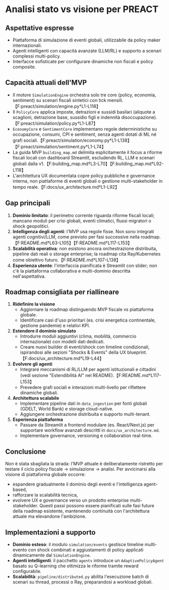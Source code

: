 # Analisi stato vs visione per PREACT

## Aspettative espresse
- Piattaforma di simulazione di eventi globali, utilizzabile da policy maker internazionali.
- Agenti intelligenti con capacità avanzate (LLM/RL) e supporto a scenari complessi multi-policy.
- Interfacce sofisticate per configurare dinamiche non fiscali e policy composite.

## Capacità attuali dell'MVP
- Il motore `SimulationEngine` orchestra solo tre core (policy, economia, sentiment) su scenari fiscali sintetici con tick mensili.【F:preact/simulation/engine.py†L1-L118】
- Il `PolicyCore` applica imposte, detrazioni e sussidi basilari (aliquote a scaglioni, detrazione base, sussidio figli e indennità disoccupazione).【F:preact/simulation/policy.py†L1-L87】
- `EconomyCore` e `SentimentCore` implementano regole deterministiche su occupazione, consumi, CPI e sentiment, senza agenti dotati di ML né grafi sociali.【F:preact/simulation/economy.py†L1-L138】【F:preact/simulation/sentiment.py†L1-L74】
- La guida MVP `building_map.md` delimita esplicitamente il focus a riforme fiscali locali con dashboard Streamlit, escludendo RL, LLM e scenari globali dalla v1.【F:building_map.md†L3-L70】【F:building_map.md†L92-L118】
- L'architettura UX documentata copre policy pubbliche e governance interna, non piattaforme di eventi globali o gestione multi-stakeholder in tempo reale.【F:docs/ux_architecture.md†L1-L92】

## Gap principali
1. **Dominio limitato**: il perimetro corrente riguarda riforme fiscali locali; mancano moduli per crisi globali, eventi climatici, flussi migratori o shock geopolitici.
2. **Intelligenza degli agenti**: l'MVP usa regole fisse. Non sono integrati agenti cognitivi/LLM, come previsto per fasi successive nella roadmap.【F:README.md†L63-L105】【F:README.md†L117-L153】
3. **Scalabilità operativa**: non esistono ancora orchestrazione distribuita, pipeline dati reali o storage enterprise; la roadmap cita Ray/Kubernetes come obiettivo futuro.【F:README.md†L107-L138】
4. **Esperienza utente**: l'interfaccia pianificata è Streamlit con slider; non c'è la piattaforma collaborativa e multi-dominio descritta nell'aspettativa.

## Roadmap consigliata per riallineare
1. **Ridefinire la visione**
   - Aggiornare la roadmap distinguendo MVP fiscale vs piattaforma globale.
   - Identificare casi d'uso prioritari (es. crisi energetica continentale, gestione pandemie) e relativi KPI.
2. **Estendere il dominio simulato**
   - Introdurre moduli aggiuntivi (clima, mobilità, commercio internazionale) con modelli dati dedicati.
   - Creare nuovi builder di eventi/shock con timeline condizionali, ispirandosi alle sezioni "Shocks & Events" della UX blueprint.【F:docs/ux_architecture.md†L19-L44】
3. **Evolvere gli agenti**
   - Integrare meccanismi di RL/LLM per agenti istituzionali e cittadini (vedi sezione "Estendibilità AI" nel README).【F:README.md†L117-L153】
   - Prevedere grafi sociali e interazioni multi-livello per riflettere dinamiche globali.
4. **Architettura scalabile**
   - Implementare pipeline dati in `data_ingestion` per fonti globali (GDELT, World Bank) e storage cloud-native.
   - Aggiungere orchestrazione distribuita e supporto multi-tenant.
5. **Esperienza piattaforma**
   - Passare da Streamlit a frontend modulare (es. React/Next.js) per supportare workflow avanzati descritti in `docs/ux_architecture.md`.
   - Implementare governance, versioning e collaboration real-time.

## Conclusione
Non è stata sbagliata la strada: l'MVP attuale è deliberatamente ristretto per testare il ciclo policy fiscale → simulazione → analisi. Per avvicinarsi alla visione di piattaforma globale occorre:
- espandere gradualmente il dominio degli eventi e l'intelligenza agent-based,
- rafforzare la scalabilità tecnica,
- evolvere UX e governance verso un prodotto enterprise multi-stakeholder.
Questi passi possono essere pianificati sulle fasi future della roadmap esistente, mantenendo continuità con l'architettura attuale ma elevandone l'ambizione.

## Implementazioni a supporto
- **Dominio esteso**: il modulo `simulation/events` gestisce timeline multi-evento con shock combinati e aggiustamenti di policy applicati dinamicamente dal `SimulationEngine`.
- **Agenti intelligenti**: il pacchetto `agents` introduce un `AdaptivePolicyAgent` basato su Q-learning che ottimizza le riforme tramite reward configurabile.
- **Scalabilità**: `pipeline/distributed.py` abilita l'esecuzione batch di scenari su thread, processi o Ray, preparandosi a workload globali.
